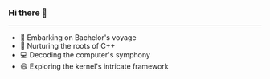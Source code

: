 ### Hi there 👋

----
- 🔭  Embarking on Bachelor's voyage
- 🌱  Nurturing the roots of C++
- 💻 Decoding the computer's symphony
- 😄 Exploring the kernel's intricate framework
<!--
**UttamaCoder/UttamaCoder** is a ✨ _special_ ✨ repository because its `README.md` (this file) appears on your GitHub profile.

Here are some ideas to get you started:

- 🔭 I’m currently working on my bachelor's degree
- 🌱 I’m currently learning cpp
- 👯 I’m looking to collaborate on ...
- 🤔 I’m looking for help with ...
- 💬 Ask me about ...
- 📫 How to reach me: ...
- 😄 Pronouns: ...
- ⚡ Fun fact: ...
-->
